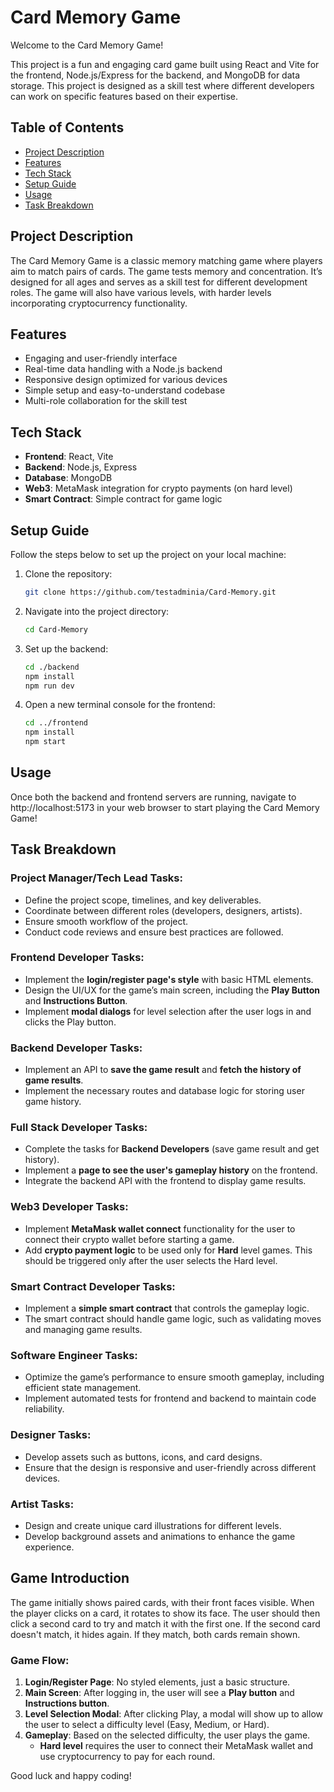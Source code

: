# Card Memory Game

Welcome to the Card Memory Game! 

This project is a fun and engaging card game built using React and Vite for the frontend, Node.js/Express for the backend, and MongoDB for data storage. This project is designed as a skill test where different developers can work on specific features based on their expertise.

## Table of Contents

- [Project Description](#project-description)
- [Features](#features)
- [Tech Stack](#tech-stack)
- [Setup Guide](#setup-guide)
- [Usage](#usage)
- [Task Breakdown](#task-breakdown)

## Project Description

The Card Memory Game is a classic memory matching game where players aim to match pairs of cards. The game tests memory and concentration. It’s designed for all ages and serves as a skill test for different development roles. The game will also have various levels, with harder levels incorporating cryptocurrency functionality.

## Features

- Engaging and user-friendly interface
- Real-time data handling with a Node.js backend
- Responsive design optimized for various devices
- Simple setup and easy-to-understand codebase
- Multi-role collaboration for the skill test

## Tech Stack

- **Frontend**: React, Vite
- **Backend**: Node.js, Express
- **Database**: MongoDB
- **Web3**: MetaMask integration for crypto payments (on hard level)
- **Smart Contract**: Simple contract for game logic

## Setup Guide

Follow the steps below to set up the project on your local machine:

1. Clone the repository:
   ```bash
   git clone https://github.com/testadminia/Card-Memory.git
   ```

2. Navigate into the project directory:
    ```bash
    cd Card-Memory
    ```

3. Set up the backend:
    ```bash
    cd ./backend
    npm install
    npm run dev
    ```

4. Open a new terminal console for the frontend:
    ```bash
    cd ../frontend
    npm install
    npm start
    ```

## Usage

Once both the backend and frontend servers are running, navigate to http://localhost:5173 in your web browser to start playing the Card Memory Game!




## Task Breakdown

### Project Manager/Tech Lead Tasks:
- Define the project scope, timelines, and key deliverables.
- Coordinate between different roles (developers, designers, artists).
- Ensure smooth workflow of the project.
- Conduct code reviews and ensure best practices are followed.

### Frontend Developer Tasks:
- Implement the **login/register page's style** with basic HTML elements.
- Design the UI/UX for the game’s main screen, including the **Play Button** and **Instructions Button**.
- Implement **modal dialogs** for level selection after the user logs in and clicks the Play button.
  
### Backend Developer Tasks:
- Implement an API to **save the game result** and **fetch the history of game results**.
- Implement the necessary routes and database logic for storing user game history.
  
### Full Stack Developer Tasks:
- Complete the tasks for **Backend Developers** (save game result and get history).
- Implement a **page to see the user's gameplay history** on the frontend.
- Integrate the backend API with the frontend to display game results.

### Web3 Developer Tasks:
- Implement **MetaMask wallet connect** functionality for the user to connect their crypto wallet before starting a game.
- Add **crypto payment logic** to be used only for **Hard** level games. This should be triggered only after the user selects the Hard level.
  
### Smart Contract Developer Tasks:
- Implement a **simple smart contract** that controls the gameplay logic.
- The smart contract should handle game logic, such as validating moves and managing game results.

### Software Engineer Tasks:
- Optimize the game’s performance to ensure smooth gameplay, including efficient state management.
- Implement automated tests for frontend and backend to maintain code reliability.

### Designer Tasks:
- Develop assets such as buttons, icons, and card designs.
- Ensure that the design is responsive and user-friendly across different devices.

### Artist Tasks:
- Design and create unique card illustrations for different levels.
- Develop background assets and animations to enhance the game experience.



## Game Introduction

The game initially shows paired cards, with their front faces visible. When the player clicks on a card, it rotates to show its face. The user should then click a second card to try and match it with the first one. If the second card doesn't match, it hides again. If they match, both cards remain shown.

### Game Flow:
1. **Login/Register Page**: No styled elements, just a basic structure.
2. **Main Screen**: After logging in, the user will see a **Play button** and **Instructions button**.
3. **Level Selection Modal**: After clicking Play, a modal will show up to allow the user to select a difficulty level (Easy, Medium, or Hard).
4. **Gameplay**: Based on the selected difficulty, the user plays the game.
   - **Hard level** requires the user to connect their MetaMask wallet and use cryptocurrency to pay for each round.

Good luck and happy coding!
